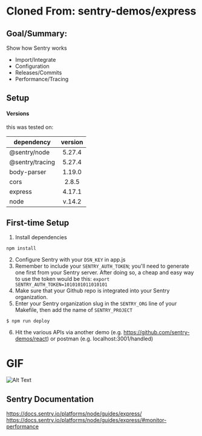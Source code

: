# Cloned From: sentry-demos/express

## Goal/Summary:
Show how Sentry works
- Import/Integrate
- Configuration
- Releases/Commits
- Performance/Tracing

## Setup
#### Versions
this was tested on:

 dependency    | version
| ------------- |:-------------:|
| @sentry/node | 5.27.4 |
| @sentry/tracing | 5.27.4 |
| body-parser | 1.19.0 | 
| cors | 2.8.5 |
| express | 4.17.1 |
| node | v.14.2 |

## First-time Setup
1. Install dependencies
```
npm install
```

2. Configure Sentry with your `DSN_KEY` in app.js
3. Remember to include your `SENTRY_AUTH_TOKEN`; you'll need to generate one
first from your Sentry server. After doing so, a cheap and easy way to use the
token would be this: `export SENTRY_AUTH_TOKEN=1010101011010101`
4. Make sure that your Github repo is integrated into your Sentry organization.
5. Enter your Sentry organization slug in the `SENTRY_ORG` line of your Makefile,
then add the name of `SENTRY_PROJECT`

```
$ npm run deploy
```
6. Hit the various APIs via another demo (e.g. https://github.com/sentry-demos/react) or postman (e.g. localhost:3001/handled)

# GIF
![Alt Text](express-js-demo.gif)

## Sentry Documentation
https://docs.sentry.io/platforms/node/guides/express/
https://docs.sentry.io/platforms/node/guides/express/#monitor-performance